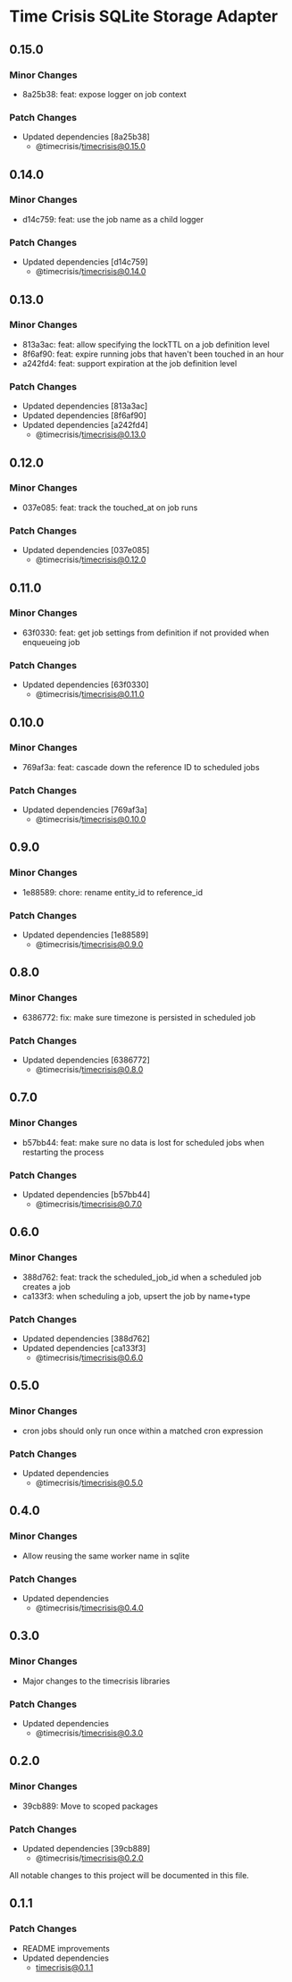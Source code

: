# Time Crisis SQLite Storage Adapter

## 0.15.0

### Minor Changes

- 8a25b38: feat: expose logger on job context

### Patch Changes

- Updated dependencies [8a25b38]
  - @timecrisis/timecrisis@0.15.0

## 0.14.0

### Minor Changes

- d14c759: feat: use the job name as a child logger

### Patch Changes

- Updated dependencies [d14c759]
  - @timecrisis/timecrisis@0.14.0

## 0.13.0

### Minor Changes

- 813a3ac: feat: allow specifying the lockTTL on a job definition level
- 8f6af90: feat: expire running jobs that haven't been touched in an hour
- a242fd4: feat: support expiration at the job definition level

### Patch Changes

- Updated dependencies [813a3ac]
- Updated dependencies [8f6af90]
- Updated dependencies [a242fd4]
  - @timecrisis/timecrisis@0.13.0

## 0.12.0

### Minor Changes

- 037e085: feat: track the touched_at on job runs

### Patch Changes

- Updated dependencies [037e085]
  - @timecrisis/timecrisis@0.12.0

## 0.11.0

### Minor Changes

- 63f0330: feat: get job settings from definition if not provided when enqueueing job

### Patch Changes

- Updated dependencies [63f0330]
  - @timecrisis/timecrisis@0.11.0

## 0.10.0

### Minor Changes

- 769af3a: feat: cascade down the reference ID to scheduled jobs

### Patch Changes

- Updated dependencies [769af3a]
  - @timecrisis/timecrisis@0.10.0

## 0.9.0

### Minor Changes

- 1e88589: chore: rename entity_id to reference_id

### Patch Changes

- Updated dependencies [1e88589]
  - @timecrisis/timecrisis@0.9.0

## 0.8.0

### Minor Changes

- 6386772: fix: make sure timezone is persisted in scheduled job

### Patch Changes

- Updated dependencies [6386772]
  - @timecrisis/timecrisis@0.8.0

## 0.7.0

### Minor Changes

- b57bb44: feat: make sure no data is lost for scheduled jobs when restarting the process

### Patch Changes

- Updated dependencies [b57bb44]
  - @timecrisis/timecrisis@0.7.0

## 0.6.0

### Minor Changes

- 388d762: feat: track the scheduled_job_id when a scheduled job creates a job
- ca133f3: when scheduling a job, upsert the job by name+type

### Patch Changes

- Updated dependencies [388d762]
- Updated dependencies [ca133f3]
  - @timecrisis/timecrisis@0.6.0

## 0.5.0

### Minor Changes

- cron jobs should only run once within a matched cron expression

### Patch Changes

- Updated dependencies
  - @timecrisis/timecrisis@0.5.0

## 0.4.0

### Minor Changes

- Allow reusing the same worker name in sqlite

### Patch Changes

- Updated dependencies
  - @timecrisis/timecrisis@0.4.0

## 0.3.0

### Minor Changes

- Major changes to the timecrisis libraries

### Patch Changes

- Updated dependencies
  - @timecrisis/timecrisis@0.3.0

## 0.2.0

### Minor Changes

- 39cb889: Move to scoped packages

### Patch Changes

- Updated dependencies [39cb889]
  - @timecrisis/timecrisis@0.2.0

All notable changes to this project will be documented in this file.

## 0.1.1

### Patch Changes

- README improvements
- Updated dependencies
  - timecrisis@0.1.1
